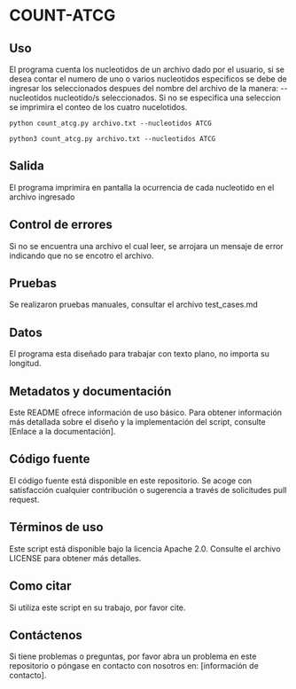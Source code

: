 # COUNT-ATCG

## Uso
El programa cuenta los nucleotidos de un archivo dado por el usuario, si se desea contar el numero de uno o varios nucleotidos especificos se debe de ingresar los seleccionados despues del nombre del archivo de la manera: --nucleotidos nucleotido/s seleccionados. Si no se especifica una seleccion se imprimira el conteo de los cuatro nucelotidos.
```
python count_atcg.py archivo.txt --nucleotidos ATCG

python3 count_atcg.py archivo.txt --nucleotidos ATCG

```
## Salida

El programa imprimira en pantalla la ocurrencia de cada nucleotido en el archivo ingresado

## Control de errores

Si no se encuentra una archivo el cual leer, se arrojara un mensaje de error indicando que no se encotro el archivo.
## Pruebas

Se realizaron pruebas manuales, consultar el archivo test_cases.md 
## Datos

El programa esta diseñado para trabajar con texto plano, no importa su longitud.

## Metadatos y documentación

Este README ofrece información de uso básico. Para obtener información más detallada sobre el diseño y la implementación del script, consulte [Enlace a la documentación].

## Código fuente

El código fuente está disponible en este repositorio. Se acoge con satisfacción cualquier contribución o sugerencia a través de solicitudes pull request.

## Términos de uso

Este script está disponible bajo la licencia Apache 2.0. Consulte el archivo LICENSE para obtener más detalles.

## Como citar

Si utiliza este script en su trabajo, por favor cite.

## Contáctenos

Si tiene problemas o preguntas, por favor abra un problema en este repositorio o póngase en contacto con nosotros en: [información de contacto].
